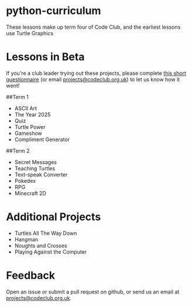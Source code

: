 python-curriculum
=================

These lessons make up term four of Code Club, and the earliest lessons use Turtle Graphics

# Lessons in Beta

If you're a club leader trying out these projects, please complete <a href="https://docs.google.com/forms/d/1eMCfpYe3v7eYu5M8rSqLKlmq7cczLCLHx66csgyUyVU/viewform?usp=send_form" target="_blank">this short questionnaire</a> (or email projects@codeclub.org.uk) to let us know how it went!

##Term 1
* ASCII Art
* The Year 2025
* Quiz
* Turtle Power
* Gameshow
* Compliment Generator

##Term 2
* Secret Messages
* Teaching Turtles
* Text-speak Converter
* Pokedex
* RPG
* Minecraft 2D

# Additional Projects

* Turtles All The Way Down
* Hangman
* Noughts and Crosses
* Playing Against the Computer

# Feedback

Open an issue or submit a pull request on github, or send us an email at projects@codeclub.org.uk.



